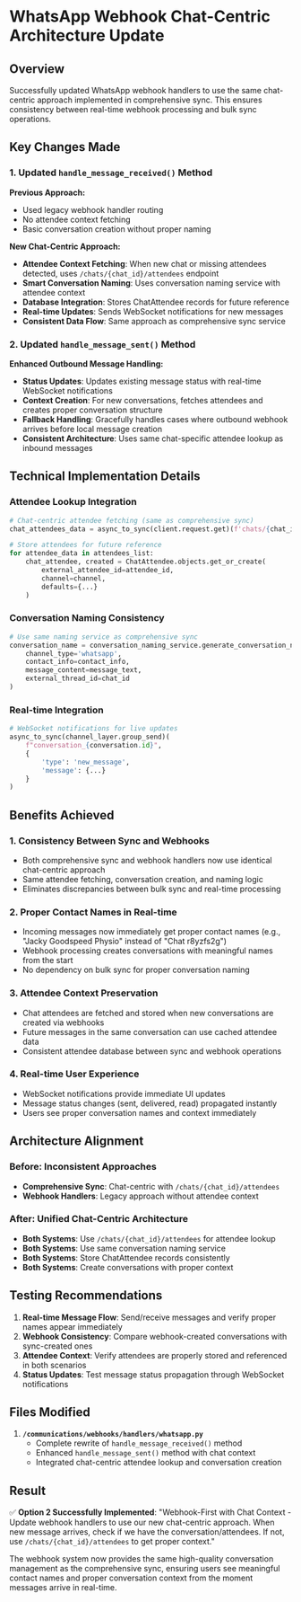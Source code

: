 # WhatsApp Webhook Chat-Centric Architecture Update

## Overview
Successfully updated WhatsApp webhook handlers to use the same chat-centric approach implemented in comprehensive sync. This ensures consistency between real-time webhook processing and bulk sync operations.

## Key Changes Made

### 1. Updated `handle_message_received()` Method

**Previous Approach:**
- Used legacy webhook handler routing
- No attendee context fetching
- Basic conversation creation without proper naming

**New Chat-Centric Approach:**
- **Attendee Context Fetching**: When new chat or missing attendees detected, uses `/chats/{chat_id}/attendees` endpoint
- **Smart Conversation Naming**: Uses conversation naming service with attendee context
- **Database Integration**: Stores ChatAttendee records for future reference
- **Real-time Updates**: Sends WebSocket notifications for new messages
- **Consistent Data Flow**: Same approach as comprehensive sync service

### 2. Updated `handle_message_sent()` Method

**Enhanced Outbound Message Handling:**
- **Status Updates**: Updates existing message status with real-time WebSocket notifications
- **Context Creation**: For new conversations, fetches attendees and creates proper conversation structure
- **Fallback Handling**: Gracefully handles cases where outbound webhook arrives before local message creation
- **Consistent Architecture**: Uses same chat-specific attendee lookup as inbound messages

## Technical Implementation Details

### Attendee Lookup Integration
```python
# Chat-centric attendee fetching (same as comprehensive sync)
chat_attendees_data = async_to_sync(client.request.get)(f'chats/{chat_id}/attendees')

# Store attendees for future reference
for attendee_data in attendees_list:
    chat_attendee, created = ChatAttendee.objects.get_or_create(
        external_attendee_id=attendee_id,
        channel=channel,
        defaults={...}
    )
```

### Conversation Naming Consistency
```python
# Use same naming service as comprehensive sync
conversation_name = conversation_naming_service.generate_conversation_name(
    channel_type='whatsapp',
    contact_info=contact_info,
    message_content=message_text,
    external_thread_id=chat_id
)
```

### Real-time Integration
```python
# WebSocket notifications for live updates
async_to_sync(channel_layer.group_send)(
    f"conversation_{conversation.id}",
    {
        'type': 'new_message',
        'message': {...}
    }
)
```

## Benefits Achieved

### 1. **Consistency Between Sync and Webhooks**
- Both comprehensive sync and webhook handlers now use identical chat-centric approach
- Same attendee fetching, conversation creation, and naming logic
- Eliminates discrepancies between bulk sync and real-time processing

### 2. **Proper Contact Names in Real-time**
- Incoming messages now immediately get proper contact names (e.g., "Jacky Goodspeed Physio" instead of "Chat r8yzfs2g")
- Webhook processing creates conversations with meaningful names from the start
- No dependency on bulk sync for proper conversation naming

### 3. **Attendee Context Preservation**
- Chat attendees are fetched and stored when new conversations are created via webhooks
- Future messages in the same conversation can use cached attendee data
- Consistent attendee database between sync and webhook operations

### 4. **Real-time User Experience**
- WebSocket notifications provide immediate UI updates
- Message status changes (sent, delivered, read) propagated instantly
- Users see proper conversation names and context immediately

## Architecture Alignment

### Before: Inconsistent Approaches
- **Comprehensive Sync**: Chat-centric with `/chats/{chat_id}/attendees`
- **Webhook Handlers**: Legacy approach without attendee context

### After: Unified Chat-Centric Architecture
- **Both Systems**: Use `/chats/{chat_id}/attendees` for attendee lookup
- **Both Systems**: Use same conversation naming service
- **Both Systems**: Store ChatAttendee records consistently
- **Both Systems**: Create conversations with proper context

## Testing Recommendations

1. **Real-time Message Flow**: Send/receive messages and verify proper names appear immediately
2. **Webhook Consistency**: Compare webhook-created conversations with sync-created ones
3. **Attendee Context**: Verify attendees are properly stored and referenced in both scenarios
4. **Status Updates**: Test message status propagation through WebSocket notifications

## Files Modified

1. **`/communications/webhooks/handlers/whatsapp.py`**
   - Complete rewrite of `handle_message_received()` method
   - Enhanced `handle_message_sent()` method with chat context
   - Integrated chat-centric attendee lookup and conversation creation

## Result

✅ **Option 2 Successfully Implemented**: "Webhook-First with Chat Context - Update webhook handlers to use our new chat-centric approach. When new message arrives, check if we have the conversation/attendees. If not, use `/chats/{chat_id}/attendees` to get proper context."

The webhook system now provides the same high-quality conversation management as the comprehensive sync, ensuring users see meaningful contact names and proper conversation context from the moment messages arrive in real-time.